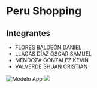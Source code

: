 # Peru Shopping
## Integrantes
* FLORES BALDEÓN DANIEL
* LLAGAS DÍAZ OSCAR SAMUEL 
* MENDOZA GONZALEZ KEVIN 
* VALVERDE SHUAN CRISTIAN

![Modelo App](https://external-content.duckduckgo.com/iu/?u=https%3A%2F%2Fs3.amazonaws.com%2Fmobileappdaily%2Fmad%2Fuploads%2Fimg_best_shopping_apps.jpg&f=1&nofb=1)
![](https://external-content.duckduckgo.com/iu/?u=https%3A%2F%2Fwww.pragimtech.com%2Fwp-content%2Fuploads%2F2019%2F09%2Fandroid.jpg&f=1&nofb=1)
